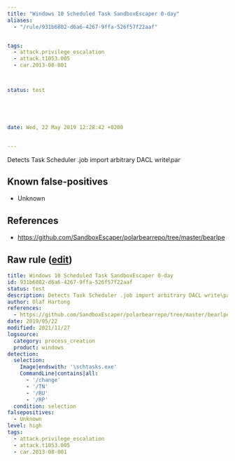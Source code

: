 ```yaml
---
title: "Windows 10 Scheduled Task SandboxEscaper 0-day"
aliases:
  - "/rule/931b6802-d6a6-4267-9ffa-526f57f22aaf"


tags:
  - attack.privilege_escalation
  - attack.t1053.005
  - car.2013-08-001



status: test





date: Wed, 22 May 2019 12:28:42 +0200


---
```


Detects Task Scheduler .job import arbitrary DACL write\par

<!--more-->


## Known false-positives

* Unknown



## References

* https://github.com/SandboxEscaper/polarbearrepo/tree/master/bearlpe


## Raw rule ([edit](https://github.com/SigmaHQ/sigma/edit/master/rules/windows/process_creation/proc_creation_win_win10_sched_task_0day.yml))
```yaml
title: Windows 10 Scheduled Task SandboxEscaper 0-day
id: 931b6802-d6a6-4267-9ffa-526f57f22aaf
status: test
description: Detects Task Scheduler .job import arbitrary DACL write\par
author: Olaf Hartong
references:
  - https://github.com/SandboxEscaper/polarbearrepo/tree/master/bearlpe
date: 2019/05/22
modified: 2021/11/27
logsource:
  category: process_creation
  product: windows
detection:
  selection:
    Image|endswith: '\schtasks.exe'
    CommandLine|contains|all:
      - '/change'
      - '/TN'
      - '/RU'
      - '/RP'
  condition: selection
falsepositives:
  - Unknown
level: high
tags:
  - attack.privilege_escalation
  - attack.t1053.005
  - car.2013-08-001

```
